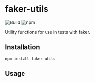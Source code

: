 # faker-utils

![Build](https://github.com/atheck/faker-utils/actions/workflows/main.yml/badge.svg)
![npm](https://img.shields.io/npm/v/faker-utils)

Utility functions for use in tests with faker.

## Installation

`npm install faker-utils`

## Usage

